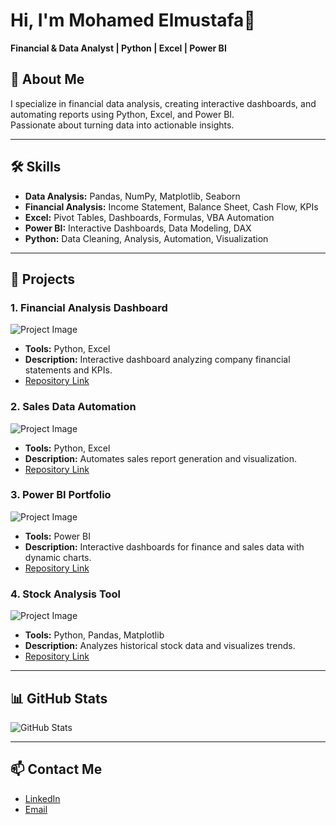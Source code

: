 # Hi, I'm Mohamed Elmustafa👋
**Financial & Data Analyst | Python | Excel | Power BI**

## 🔭 About Me
I specialize in financial data analysis, creating interactive dashboards, and automating reports using Python, Excel, and Power BI.  
Passionate about turning data into actionable insights.

---

## 🛠 Skills
- **Data Analysis:** Pandas, NumPy, Matplotlib, Seaborn
- **Financial Analysis:** Income Statement, Balance Sheet, Cash Flow, KPIs
- **Excel:** Pivot Tables, Dashboards, Formulas, VBA Automation
- **Power BI:** Interactive Dashboards, Data Modeling, DAX
- **Python:** Data Cleaning, Analysis, Automation, Visualization

---

## 📂 Projects

### 1. Financial Analysis Dashboard
![Project Image](https://via.placeholder.com/400x200.png?text=Financial+Dashboard)
- **Tools:** Python, Excel
- **Description:** Interactive dashboard analyzing company financial statements and KPIs.
- [Repository Link](https://github.com/YOUR_USERNAME/financial-analysis-dashboard)

### 2. Sales Data Automation
![Project Image](https://via.placeholder.com/400x200.png?text=Sales+Automation)
- **Tools:** Python, Excel
- **Description:** Automates sales report generation and visualization.
- [Repository Link](https://github.com/YOUR_USERNAME/sales-data-automation)

### 3. Power BI Portfolio
![Project Image](https://via.placeholder.com/400x200.png?text=Power+BI+Portfolio)
- **Tools:** Power BI
- **Description:** Interactive dashboards for finance and sales data with dynamic charts.
- [Repository Link](https://github.com/YOUR_USERNAME/powerbi-portfolio)

### 4. Stock Analysis Tool
![Project Image](https://via.placeholder.com/400x200.png?text=Stock+Analysis)
- **Tools:** Python, Pandas, Matplotlib
- **Description:** Analyzes historical stock data and visualizes trends.
- [Repository Link](https://github.com/YOUR_USERNAME/stock-analysis-tool)

---

## 📊 GitHub Stats
![GitHub Stats](https://github-readme-stats.vercel.app/api?username=YOUR_USERNAME&show_icons=true&theme=radical)

---

## 📫 Contact Me
- [LinkedIn](https://www.linkedin.com/in/YOUR_LINKEDIN)
- [Email](mailto:youremail@example.com)
